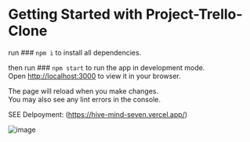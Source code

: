 # Getting Started with Project-Trello-Clone

run ### `npm i` to install all dependencies.

then run ### `npm start` to run the app in development mode.\
Open [http://localhost:3000](http://localhost:3000) to view it in your browser.

The page will reload when you make changes.\
You may also see any lint errors in the console.


SEE Delpoyment: (https://hive-mind-seven.vercel.app/)


![image](https://github.com/Shanu79/project-HiveMind/assets/73595883/1d6a6b7a-7917-4503-a03d-e16dbc6643d5)



